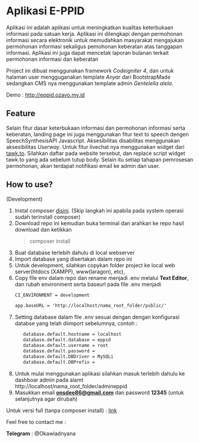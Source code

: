 # Aplikasi E-PPID

Aplikasi ini adalah aplikasi untuk meningkatkan kualitas keterbukaan informasi pada satuan kerja. Aplikasi ini dilengkapi dengan permohonan informasi secara elektronik untuk memudahkan masyarakat mengajukan permohonan informasi sekaligus pemohonan keberatan atas tanggapan informasi. Aplikasi ini juga dapat mencetak laporan bulanan terkait permohonan informasi dan keberatan

Project ini dibuat menggunakan framework _Codeigniter 4_, dan untuk halaman user mengguganakan template _Anyar_ dari BootstrapMade sedangkan CMS nya menggunakan template admin _Gentelella alela_.

Demo : http://eppid.ozavo.my.id

## Feature

Selain fitur dasar keterbukaan informasi dan permohonan informasi serta keberatan, landing page ini juga menggunakan fitur text to speech dengen SpeechSynthesisAPI Javascript. Aksesibilitas disabilitas menggunakan aksesibilitas _Userway_. Untuk fitur livechat nya menggunakan widget dari [tawk.to](https://www.tawk.to/). Silahkan daftar pada website tersebut, dan replace script widget tawk.to yang ada sebelum tutup body. Selain itu setiap tahapan pemrosesan permohonan, akan terdapat notifikasi email ke admin dan user.

## How to use?

(Development)
1. Instal composer [disini](https://getcomposer.org/download/). (Skip langkah ini apabila pada system operasi sudah terinstall composer)
2. Download repo ini kemudian buka terminal dan arahkan ke repo hasil download dan ketikkan
   >composer install
3. Buat database terlebih dahulu di local webserver
4. Import database yang disertakan dalam repo ini
5. Untuk development, silahkan copykan folder project ke local web server(htdocs (XAMPP), www(laragon), etc),
6. Copy file env dalam repo dan rename menjadi .env melalui **Text Editor**, dan rubah environment serta baseurl pada file .env menjadi
   ```html
   CI_ENVIRONMENT = development

   app.baseURL = 'http://localhost/nama_root_folder/public/'
   ```
7. Setting database dalam file .env sesuai dengan dengan konfigurasi databse yang telah diimport sebelumnya, contoh :
   ```html
      database.default.hostname = localhost
      database.default.database = eppid
      database.default.username = root
      database.default.password = 
      database.default.DBDriver = MySQLi
      database.default.DBPrefix =
   ```
8. Untuk mulai menggunakan aplikasi silahkan masuk terlebih dahulu ke dashboar admin pada alamt http://localhost/nama_root_folder/admineppid
9. Masukkan email **onsdee86@gmail.com** dan password **12345** (untuk selanjutnya agar dirubah)

Untuk versi full (tanpa composer install) : [link](https://drive.google.com/file/d/1gRMBhLpIv3X2xFVMs-n7etVPIwxODeE0/view?usp=sharing)

Feel free to contact me :

**Telegram** : @Okawiadnyana